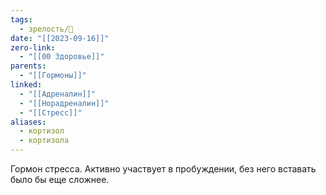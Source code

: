 ```yaml
---
tags:
  - зрелость/🌱
date: "[[2023-09-16]]"
zero-link:
  - "[[00 Здоровье]]"
parents:
  - "[[Гормоны]]"
linked:
  - "[[Адреналин]]"
  - "[[Норадреналин]]"
  - "[[Стресс]]"
aliases:
  - кортизол
  - кортизола
---
```

Гормон стресса. Активно участвует в пробуждении, без него вставать было бы еще сложнее.